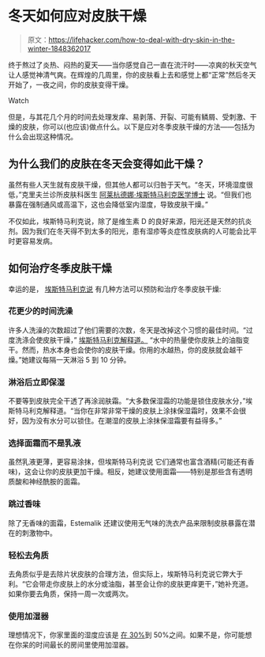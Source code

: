 # 冬天如何应对皮肤干燥

> 原文：<https://lifehacker.com/how-to-deal-with-dry-skin-in-the-winter-1848362017>

终于熬过了炎热、闷热的夏天——当你感觉自己一直在流汗时——凉爽的秋天空气让人感觉神清气爽。在辉煌的几周里，你的皮肤看上去和感觉上都“正常”然后冬天开始了，一夜之间，你的皮肤变得干燥。

Watch

但是，与其花几个月的时间去处理发痒、易剥落、开裂、可能有鳞屑、受刺激、干燥的皮肤，你可以(也应该)做点什么。以下是应对冬季皮肤干燥的方法——包括为什么会出现这种情况。

## 为什么我们的皮肤在冬天会变得如此干燥？

虽然有些人天生就有皮肤干燥，但其他人都可以归咎于天气。“冬天，环境湿度很低，”克里夫兰诊所皮肤科医生 [阿莱杭德娜·埃斯特马利克医学博士](https://my.clevelandclinic.org/staff/21019-alejandra-estemalik) 说。“但我们也暴露在强制通风或高温下，这也会降低室内湿度，导致皮肤干燥。”

不仅如此，埃斯特马利克说，除了是维生素 D 的良好来源，阳光还是天然的抗炎剂。因为我们在冬天得不到太多的阳光，患有湿疹等炎症性皮肤病的人可能会比平时更容易发病。

## 如何治疗冬季皮肤干燥

幸运的是， [埃斯特马利克说](https://health.clevelandclinic.org/tips-to-combat-dry-skin-in-winter/) 有几种方法可以预防和治疗冬季皮肤干燥:

### 花更少的时间洗澡

许多人洗澡的次数超过了他们需要的次数，冬天是改掉这个习惯的最佳时间。“过度洗涤会使皮肤干燥，” [埃斯特马利克解释道。](https://health.clevelandclinic.org/tips-to-combat-dry-skin-in-winter/) “水中的热量使你皮肤上的油脂变干。然而，热水本身也会使你的皮肤干燥。你用的水越热，你的皮肤就会越干燥。”她建议每隔一天淋浴 5 到 10 分钟。

### 淋浴后立即保湿

不要等到皮肤完全干透了再涂润肤霜。“大多数保湿霜的功能是锁住皮肤水分，”埃斯特马利克解释道。“当你在非常非常干燥的皮肤上涂抹保湿霜时，效果不会很好，因为没有水分可以锁住。在潮湿的皮肤上涂抹保湿霜要有益得多。”

### 选择面霜而不是乳液

虽然乳液更薄，更容易涂抹，但埃斯特马利克说 它们通常也富含酒精(可能还有香味)，这会让你的皮肤更加干燥。相反，她建议使用面霜——特别是那些含有透明质酸和神经酰胺的面霜。

### 跳过香味

除了无香味的面霜，Estemalik 还建议使用无气味的洗衣产品来限制皮肤暴露在潜在的刺激物中。

### 轻松去角质

去角质似乎是去除片状皮肤的合理方法，但实际上，埃斯特马利克说它弊大于利。“它会带走你皮肤上的水分或油脂，甚至会让你的皮肤更痒更干，”她补充道。如果你要去角质，保持一周一次或两次。

### 使用加湿器

理想情况下，你家里面的湿度应该是 [在 30%](https://lifehacker.com/how-to-reduce-the-humidity-in-your-home-without-a-dehum-1847487211)到 50%之间。如果不是，你可能想在你呆的时间最长的房间里使用加湿器。